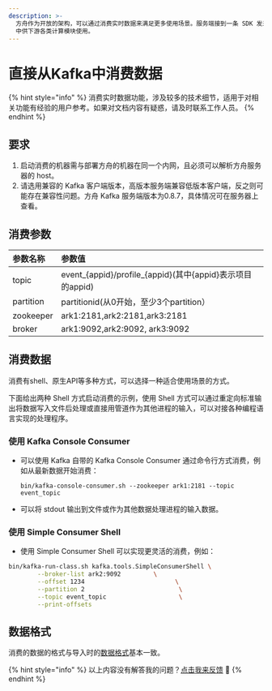 ```yaml
---
description: >-
  方舟作为开放的架构，可以通过消费实时数据来满足更多使用场景。服务端接到一条 SDK 发来的数据后，会对数据做一些预处理并将数据写入到消息队列 Kafka
  中供下游各类计算模块使用。
---
```


# 直接从Kafka中消费数据

{% hint style="info" %}
消费实时数据功能，涉及较多的技术细节，适用于对相关功能有经验的用户参考。如果对文档内容有疑惑，请及时联系工作人员。
{% endhint %}

## 要求

1. 启动消费的机器需与部署方舟的机器在同一个内网，且必须可以解析方舟服务器的 host。
2. 请选用兼容的 Kafka 客户端版本，高版本服务端兼容低版本客户端，反之则可能存在兼容性问题。方舟 Kafka 服务端版本为0.8.7，具体情况可在服务器上查看。

## 消费参数

| 参数名称 | 参数值 |
| :--- | :--- |
| topic | event_{appid}/profile_{appid}\(其中{appid}表示项目的appid\) |
| partition | partitionid\(从0开始，至少3个partition） |
| zookeeper | ark1:2181,ark2:2181,ark3:2181 |
| broker | ark1:9092,ark2:9092, ark3:9092 |

## 消费数据

消费有shell、原生API等多种方式，可以选择一种适合使用场景的方式。

下面给出两种 Shell 方式启动消费的示例，使用 Shell 方式可以通过重定向标准输出将数据写入文件后处理或直接用管道作为其他进程的输入，可以对接各种编程语言实现的处理程序。

### **使用 Kafka Console Consumer**

* 可以使用 Kafka 自带的 Kafka Console Consumer 通过命令行方式消费，例如从最新数据开始消费：

  `bin/kafka-console-consumer.sh --zookeeper ark1:2181 --topic event_topic`

* 可以将 stdout 输出到文件或作为其他数据处理进程的输入数据。

### **使用 Simple Consumer Shell**

* 使用 Simple Consumer Shell 可以实现更灵活的消费，例如：

```bash
bin/kafka-run-class.sh kafka.tools.SimpleConsumerShell \
        --broker-list ark2:9092         \
        --offset 1234                         \
        --partition 2                          \
        --topic event_topic                    \
        --print-offsets
```

## 数据格式

消费的数据的格式与导入时的[数据格式](../prepare/data-type.md)基本一致。

{% hint style="info" %}
以上内容没有解答我的问题？[点击我来反馈](https://support.qq.com/products/118522/) 🚀
{% endhint %}

